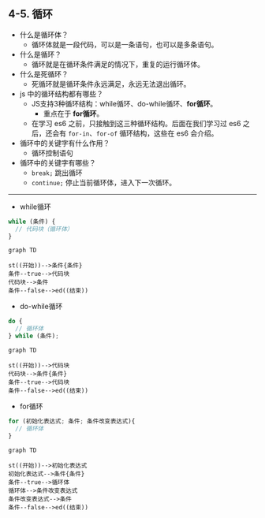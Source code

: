 ## 4-5. 循环

- 什么是循环体？
  - 循环体就是一段代码，可以是一条语句，也可以是多条语句。
- 什么是循环？
  - 循环就是在循环条件满足的情况下，重复的运行循环体。
- 什么是死循环？
  - 死循环就是循环条件永远满足，永远无法退出循环。
- js 中的循环结构都有哪些？
  - JS支持3种循环结构：while循环、do-while循环、**for循环**。
    - 重点在于 **for循环**。
  - 在学习 es6 之前，只接触到这三种循环结构。后面在我们学习过 es6 之后，还会有 `for-in`、`for-of` 循环结构，这些在 es6 会介绍。
- 循环中的关键字有什么作用？
  - 循环控制语句
- 循环中的关键字有哪些？
  - `break;` 跳出循环
  - `continue;` 停止当前循环体，进入下一次循环。

---

- while循环

```js
while (条件) {
  // 代码块（循环体）
}
```

```mermaid
graph TD

st((开始))-->条件{条件}
条件--true-->代码块
代码块-->条件
条件--false-->ed((结束))
```

<!-- ![20210226080626](https://cdn.jsdelivr.net/gh/123taojiale/dahuyou_picture@main/blogs/20210226080626.png) -->

- do-while循环

```js
do {
  // 循环体
} while (条件);
```

```mermaid
graph TD

st((开始))-->代码块
代码块-->条件{条件}
条件--true-->代码块
条件--false-->ed((结束))
```

<!-- ![20210226080718](https://cdn.jsdelivr.net/gh/123taojiale/dahuyou_picture@main/blogs/20210226080718.png) -->


- for循环

```js
for (初始化表达式; 条件; 条件改变表达式){
  // 循环体
}
```

```mermaid
graph TD

st((开始))-->初始化表达式
初始化表达式-->条件{条件}
条件--true-->循环体
循环体-->条件改变表达式
条件改变表达式-->条件
条件--false-->ed((结束))
```

<!-- ![20210226080746](https://cdn.jsdelivr.net/gh/123taojiale/dahuyou_picture@main/blogs/20210226080746.png) -->

